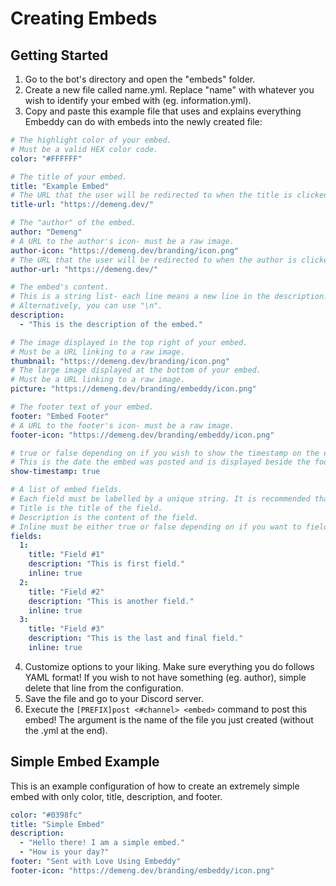 # Creating Embeds

## Getting Started
1. Go to the bot's directory and open the "embeds" folder.
2. Create a new file called name.yml. Replace "name" with whatever you wish to identify your embed with (eg. information.yml).
3. Copy and paste this example file that uses and explains everything Embeddy can do with embeds into the newly created file:
```yaml
# The highlight color of your embed.
# Must be a valid HEX color code.
color: "#FFFFFF"

# The title of your embed.
title: "Example Embed"
# The URL that the user will be redirected to when the title is clicked.
title-url: "https://demeng.dev/"

# The "author" of the embed.
author: "Demeng"
# A URL to the author's icon- must be a raw image.
author-icon: "https://demeng.dev/branding/icon.png"
# The URL that the user will be redirected to when the author is clicked.
author-url: "https://demeng.dev/"

# The embed's content.
# This is a string list- each line means a new line in the description.
# Alternatively, you can use "\n".
description:
  - "This is the description of the embed."

# The image displayed in the top right of your embed.
# Must be a URL linking to a raw image.
thumbnail: "https://demeng.dev/branding/icon.png"
# The large image displayed at the bottom of your embed.
# Must be a URL linking to a raw image.
picture: "https://demeng.dev/branding/embeddy/icon.png"

# The footer text of your embed.
footer: "Embed Footer"
# A URL to the footer's icon- must be a raw image.
footer-icon: "https://demeng.dev/branding/embeddy/icon.png"

# true or false depending on if you wish to show the timestamp on the embed.
# This is the date the embed was posted and is displayed beside the footer.
show-timestamp: true

# A list of embed fields.
# Each field must be labelled by a unique string. It is recommended that you incrementing numbers.
# Title is the title of the field.
# Description is the content of the field.
# Inline must be either true or false depending on if you want to field to inline or not.
fields:
  1:
    title: "Field #1"
    description: "This is first field."
    inline: true
  2:
    title: "Field #2"
    description: "This is another field."
    inline: true
  3:
    title: "Field #3"
    description: "This is the last and final field."
    inline: true
```
4. Customize options to your liking. Make sure everything you do follows YAML format! If you wish to not have something (eg. author), simple delete that line from the configuration.
5. Save the file and go to your Discord server.
6. Execute the ```[PREFIX]post <#channel> <embed>``` command to post this embed! The <embed> argument is the name of the file you just created (without the .yml at the end).

## Simple Embed Example
This is an example configuration of how to create an extremely simple embed with only color, title, description, and footer.
```yaml
color: "#0398fc"
title: "Simple Embed"
description:
  - "Hello there! I am a simple embed."
  - "How is your day?"
footer: "Sent with Love Using Embeddy"
footer-icon: "https://demeng.dev/branding/embeddy/icon.png"
```
